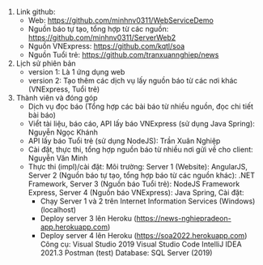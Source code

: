 1. Link github: 
	+ Web: https://github.com/minhnv0311/WebServiceDemo
	+ Nguồn báo tự tạo, tổng hợp từ các nguồn:  https://github.com/minhnv0311/ServerWeb2
	+ Nguồn VNExpress: https://github.com/kqtl/soa
	+ Nguồn Tuổi trẻ: https://github.com/tranxuannghiep/news
2. Lịch sử phiên bản
	+ version 1: Là 1 ứng dụng web
	+ version 2: Tạo thêm các dịch vụ lấy nguồn báo từ các nơi khác (VNExpress, Tuổi trẻ)
3. Thành viên và đóng góp
	+ Dịch vụ đọc báo (Tổng hợp các bài báo từ nhiều nguồn, đọc chi tiết bài báo)
	+ Viểt tài liệu, báo cáo, API lấy báo VNExpress (sử dụng Java Spring): Nguyễn Ngọc Khánh
	+ API lấy báo Tuổi trẻ (sử dụng NodeJS): Trần Xuân Nghiệp
	+ Cài đặt, thực thi, tổng hợp nguồn báo từ nhiều nơi gửi về cho client: Nguyễn Văn Minh
	+ Thực thi (impl)/cài đặt: 
	Môi trường: 
		Server 1 (Website): AngularJS, 
		Server 2 (Nguồn báo tự tạo, tổng hợp báo từ các nguồn khác): .NET Framework, 
		Server 3 (Nguồn báo Tuổi trẻ): NodeJS Framework Express, 
		Server 4 (Nguồn báo VNExpress): Java Spring,
	Cài đặt: 
		+ Chạy Server 1 và 2 trên Internet Information Services (Windows) (localhost)
		+ Deploy server 3 lên Heroku (https://news-nghiepradeon-app.herokuapp.com)
		+ Deploy server 4 lên Heroku (https://soa2022.herokuapp.com)
	Công cụ: 
		Visual Studio 2019
    Visual Studio Code
		IntelliJ IDEA 2021.3
    Postman (test)
    Database: SQL Server (2019)
